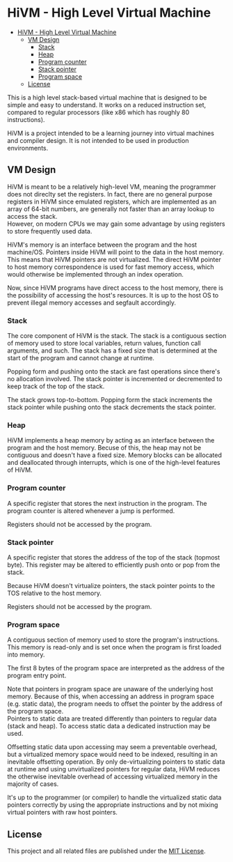 # HiVM - High Level Virtual Machine

- [HiVM - High Level Virtual Machine](#hivm---high-level-virtual-machine)
  - [VM Design](#vm-design)
    - [Stack](#stack)
    - [Heap](#heap)
    - [Program counter](#program-counter)
    - [Stack pointer](#stack-pointer)
    - [Program space](#program-space)
  - [License](#license)

This is a high level stack-based virtual machine that is designed to be simple and easy to understand. It works on a reduced instruction set, compared to regular processors (like x86 which has roughly 80 instructions).

HiVM is a project intended to be a learning journey into virtual machines and compiler design. It is not intended to be used in production environments.

## VM Design

HiVM is meant to be a relatively high-level VM, meaning the programmer does not direclty set the registers. In fact, there are no general purpose registers in HiVM since emulated registers, which are implemented as an array of 64-bit numbers, are generally not faster than an array lookup to access the stack.  
However, on modern CPUs we may gain some advantage by using registers to store frequently used data.

HiVM's memory is an interface between the program and the host machine/OS. Pointers inside HiVM will point to the data in the host memory. This means that HiVM pointers are not virtualized. The direct HiVM pointer to host memory correspondence is used for fast memory access, which would otherwise be implemented through an index operation.

Now, since HiVM programs have direct access to the host memory, there is the possibility of accessing the host's resources. It is up to the host OS to prevent illegal memory accesses and segfault accordingly.

### Stack

The core component of HiVM is the stack. The stack is a contiguous section of memory used to store local variables, return values, function call arguments, and such.
The stack has a fixed size that is determined at the start of the program and cannot change at runtime.

Popping form and pushing onto the stack are fast operations since there's no allocation involved. The stack pointer is incremented or decremented to keep track of the top of the stack.

The stack grows top-to-bottom. Popping form the stack increments the stack pointer while pushing onto the stack decrements the stack pointer.

### Heap

HiVM implements a heap memory by acting as an interface between the program and the host memory. Becuse of this, the heap may not be contiguous and doesn't have a fixed size. Memory blocks can be allocated and deallocated through interrupts, which is one of the high-level features of HiVM.

### Program counter

A specific register that stores the next instruction in the program. The program counter is altered whenever a jump is performed.

Registers should not be accessed by the program.

### Stack pointer

A specific register that stores the address of the top of the stack (topmost byte). This register may be altered to efficiently push onto or pop from the stack.

Because HiVM doesn't virtualize pointers, the stack pointer points to the TOS relative to the host memory.

Registers should not be accessed by the program.

### Program space

A contiguous section of memory used to store the program's instructions. This memory is read-only and is set once when the program is first loaded into memory.

The first 8 bytes of the program space are interpreted as the address of the program entry point.

Note that pointers in program space are unaware of the underlying host memory. Because of this, when accessing an address in program space (e.g. static data), the program needs to offset the pointer by the address of the program space.  
Pointers to static data are treated differently than pointers to regular data (stack and heap). To access static data a dedicated instruction may be used.

Offsetting static data upon accessing may seem a preventable overhead, but a virtualized memory space would need to be indexed, resulting in an inevitable offsetting operation. By only de-virtualizing pointers to static data at runtime and using unvirtualized pointers for regular data, HiVM reduces the otherwise inevitable overhead of accessing virtualized memory in the majority of cases.

It's up to the programmer (or compiler) to handle the virtualized static data pointers correctly by using the appropriate instructions and by not mixing virtual pointers with raw host pointers.

## License

This project and all related files are published under the [MIT License](LICENSE).
